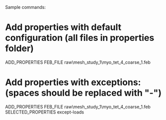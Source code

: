 

Sample commands:

# Add properties with default configuration (all files in properties folder)
ADD_PROPERTIES FEB_FILE raw\mesh_study_1\myo_tet_4_coarse_1.feb

# Add properties with exceptions: (spaces should be replaced with "-")
ADD_PROPERTIES FEB_FILE raw\mesh_study_1\myo_tet_4_coarse_1.feb SELECTED_PROPERTIES except-loads